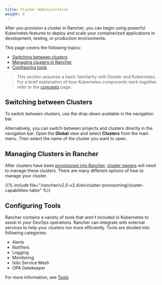```yaml
---
title: Cluster Administration
weight: 8
---
```


After you provision a cluster in Rancher, you can begin using powerful Kubernetes features to deploy and scale your containerized applications in development, testing, or production environments.

This page covers the following topics:

- [Switching between clusters](#switching-between-clusters)
- [Managing clusters in Rancher](#managing-clusters-in-rancher)
- [Configuring tools](#configuring-tools)

> This section assumes a basic familiarity with Docker and Kubernetes. For a brief explanation of how Kubernetes components work together, refer to the [concepts]({{<baseurl>}}/rancher/v2.0-v2.4/en/overview/concepts) page.

## Switching between Clusters

To switch between clusters, use the drop-down available in the navigation bar.

Alternatively, you can switch between projects and clusters directly in the navigation bar. Open the **Global** view and select **Clusters** from the main menu. Then select the name of the cluster you want to open.

## Managing Clusters in Rancher

After clusters have been [provisioned into Rancher]({{<baseurl>}}/rancher/v2.0-v2.4/en/cluster-provisioning/), [cluster owners]({{<baseurl>}}/rancher/v2.0-v2.4/en/admin-settings/rbac/cluster-project-roles/#cluster-roles) will need to manage these clusters. There are many different options of how to manage your cluster. 

{{% include file="/rancher/v2.0-v2.4/en/cluster-provisioning/cluster-capabilities-table" %}}

## Configuring Tools

Rancher contains a variety of tools that aren't included in Kubernetes to assist in your DevOps operations. Rancher can integrate with external services to help your clusters run more efficiently. Tools are divided into following categories:

- Alerts
- Notifiers
- Logging
- Monitoring
- Istio Service Mesh
- OPA Gatekeeper

For more information, see [Tools]({{<baseurl>}}/rancher/v2.0-v2.4/en/cluster-admin/tools/)
